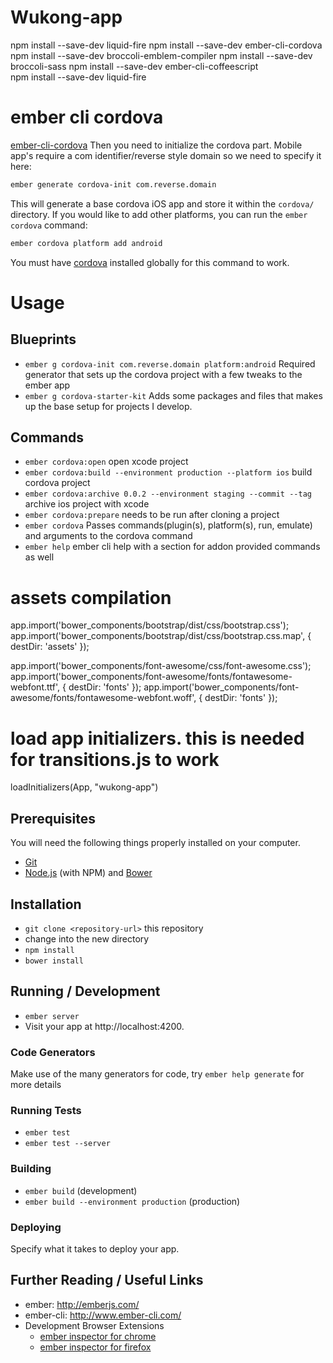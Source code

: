 # Wukong-app

npm install --save-dev liquid-fire
npm install --save-dev ember-cli-cordova
npm install --save-dev broccoli-emblem-compiler
npm install --save-dev broccoli-sass
npm install --save-dev ember-cli-coffeescript  
npm install --save-dev liquid-fire


# ember cli cordova
[ember-cli-cordova](https://github.com/poetic/ember-cli-cordova)
Then you need to initialize the cordova part. Mobile app's require a com
identifier/reverse style domain so we need to specify it here:

```sh
ember generate cordova-init com.reverse.domain
```

This will generate a base cordova iOS app and store it within the `cordova/`
directory. If you would like to add other platforms, you can run the
`ember cordova` command:

```sh
ember cordova platform add android
```

You must have [cordova](https://www.npmjs.org/package/cordova) installed
globally for this command to work.

# Usage

## Blueprints
+ `ember g cordova-init com.reverse.domain platform:android` Required generator
  that sets up the cordova project with a few tweaks to the ember app
+ `ember g cordova-starter-kit` Adds some packages and files that makes up the
  base setup for projects I develop.

## Commands
+ `ember cordova:open` open xcode project
+ `ember cordova:build --environment production --platform ios` build cordova project
+ `ember cordova:archive 0.0.2 --environment staging --commit --tag` archive ios project with xcode
+ `ember cordova:prepare` needs to be run after cloning a project
+ `ember cordova` Passes commands(plugin(s), platform(s), run, emulate) and arguments to the cordova command
+ `ember help` ember cli help with a section for addon provided commands as well


# assets compilation
app.import('bower_components/bootstrap/dist/css/bootstrap.css');
app.import('bower_components/bootstrap/dist/css/bootstrap.css.map', {
  destDir: 'assets'
});

app.import('bower_components/font-awesome/css/font-awesome.css');
app.import('bower_components/font-awesome/fonts/fontawesome-webfont.ttf', {
  destDir: 'fonts'
});
app.import('bower_components/font-awesome/fonts/fontawesome-webfont.woff', {
  destDir: 'fonts'
});


# load app initializers. this is needed for transitions.js to work
loadInitializers(App, "wukong-app")




## Prerequisites

You will need the following things properly installed on your computer.

* [Git](http://git-scm.com/)
* [Node.js](http://nodejs.org/) (with NPM) and [Bower](http://bower.io/)

## Installation

* `git clone <repository-url>` this repository
* change into the new directory
* `npm install`
* `bower install`

## Running / Development

* `ember server`
* Visit your app at http://localhost:4200.

### Code Generators

Make use of the many generators for code, try `ember help generate` for more details

### Running Tests

* `ember test`
* `ember test --server`

### Building

* `ember build` (development)
* `ember build --environment production` (production)

### Deploying

Specify what it takes to deploy your app.

## Further Reading / Useful Links

* ember: http://emberjs.com/
* ember-cli: http://www.ember-cli.com/
* Development Browser Extensions
  * [ember inspector for chrome](https://chrome.google.com/webstore/detail/ember-inspector/bmdblncegkenkacieihfhpjfppoconhi)
  * [ember inspector for firefox](https://addons.mozilla.org/en-US/firefox/addon/ember-inspector/)
